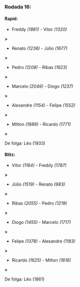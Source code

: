 ### Rodada 16:

#### Rapid:

* Freddy *(1881)*     -     Vitor *(1320)*

 **>** 
* Renato *(1236)*     -     Júlio *(1677)*

 **>** 
* Pedro *(1208)*     -     Ribas *(1623)*

 **>** 
* Marcelo *(2049)*     -     Diogo *(1237)*

 **>** 
* Alexandre *(1154)*     -     Felipe *(1552)*

 **>** 
* Milton *(1889)*     -     Ricardo *(1771)*

 **>** 

De folga: Léo (1933)

#### Blitz:

* Vitor *(1164)*     -     Freddy *(1787)*

 **>** 
* Júlio *(1519)*     -     Renato *(983)*

 **>** 
* Ribas *(2055)*     -     Pedro *(1219)*

 **>** 
* Diogo *(1455)*     -     Marcelo *(1717)*

 **>** 
* Felipe *(1378)*     -     Alexandre *(1183)*

 **>** 
* Ricardo *(1625)*     -     Milton *(1616)*

 **>** 

De folga: Léo (1861)

